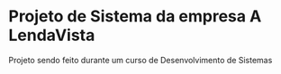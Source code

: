 # Projeto de Sistema da empresa A LendaVista
 
Projeto sendo feito durante um curso de Desenvolvimento de Sistemas
